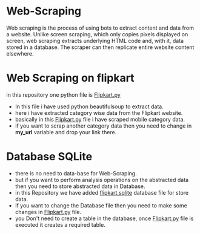 # Web-Scraping
Web scraping is the process of using bots to extract content and data from a website. Unlike screen scraping, which only copies pixels displayed on screen, web scraping extracts underlying HTML code and, with it, data stored in a database. The scraper can then replicate entire website content elsewhere.

# Web Scraping on flipkart 
in this repository one python file is [Flipkart.py](https://github.com/PartheOmkar/Web-Scraping/blob/main/Flipkart.py) 
  - In this file i have used python beautifulsoup to extract data.
  - here i have extracted category wise data from the Flipkart website.
  - basically in this [Flipkart.py](https://github.com/PartheOmkar/Web-Scraping/blob/main/Flipkart.py) file i have scraped mobile category data.
  - if you want to scrap another category data then you need to change in **my_url** variable and drop your link there. 
  
# Database SQLite
  - there is no need to data-base for Web-Scraping.
  - but if you want to perform analysis operations on the abstracted data then you need to store abstracted data in Database.
  - in this Repository we have added [flipkart.sqlite](https://github.com/PartheOmkar/Web-Scraping/blob/main/Flipkart.sqlite) database file for store data.
  - if you want to change the Database file then you need to make some changes in [Flipkart.py](https://github.com/PartheOmkar/Web-Scraping/blob/main/Flipkart.py) file.
  - you Don't need to create a table in the database, once [Flipkart.py](https://github.com/PartheOmkar/Web-Scraping/blob/main/Flipkart.py) file is executed it creates a required table.
